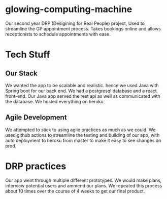 # glowing-computing-machine

Our second year DRP (Desigining for Real People) project, Used to streamline the GP appointment process. Takes bookings online and allows receptionists to schedule appointments with ease. 

# Tech Stuff
## Our Stack
We wanted the app to be scalable and realistic. hence we used Java with Spring boot for our back end. We had a postgresql database and a react front-end. Our Java app served the rest api as well as communicated with the database. We hosted everything on heroku. 

## Agile Development
We attempted to stick to using agile practices as much as we could. We used github actions to streamline the testing and building of our app, with auto deployment to heroku from master to make it easy to see changes on prod.

# DRP practices
Our app went through multiple different prototypes. We would make plans, interview potential users and ammend our plans. We repeated this process about 10 times over the course of 4 weeks to get our final product.
